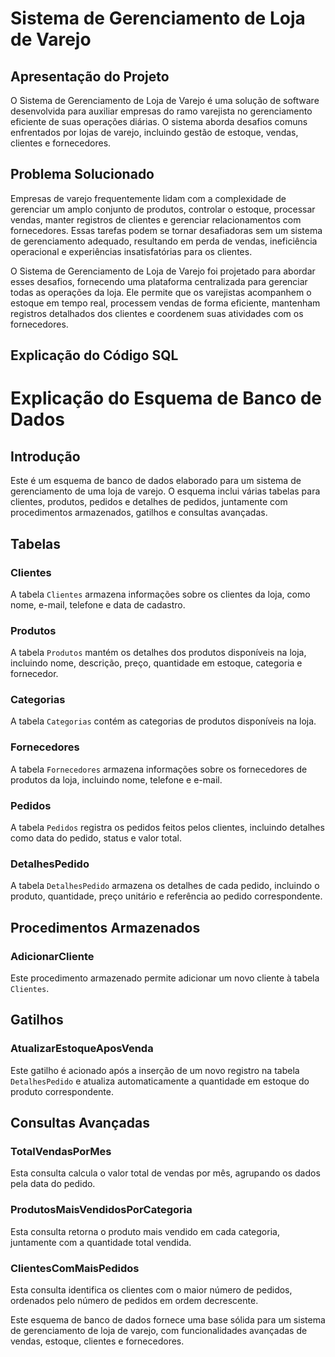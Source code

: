 # **Sistema de Gerenciamento de Loja de Varejo**

## **Apresentação do Projeto**
O Sistema de Gerenciamento de Loja de Varejo é uma solução de software desenvolvida para auxiliar empresas do ramo varejista no gerenciamento eficiente de suas operações diárias. O sistema aborda desafios comuns enfrentados por lojas de varejo, incluindo gestão de estoque, vendas, clientes e fornecedores.

## **Problema Solucionado**
Empresas de varejo frequentemente lidam com a complexidade de gerenciar um amplo conjunto de produtos, controlar o estoque, processar vendas, manter registros de clientes e gerenciar relacionamentos com fornecedores. Essas tarefas podem se tornar desafiadoras sem um sistema de gerenciamento adequado, resultando em perda de vendas, ineficiência operacional e experiências insatisfatórias para os clientes.

O Sistema de Gerenciamento de Loja de Varejo foi projetado para abordar esses desafios, fornecendo uma plataforma centralizada para gerenciar todas as operações da loja. Ele permite que os varejistas acompanhem o estoque em tempo real, processem vendas de forma eficiente, mantenham registros detalhados dos clientes e coordenem suas atividades com os fornecedores.

## **Explicação do Código SQL**

##

# **Explicação do Esquema de Banco de Dados**

## **Introdução**
Este é um esquema de banco de dados elaborado para um sistema de gerenciamento de uma loja de varejo. O esquema inclui várias tabelas para clientes, produtos, pedidos e detalhes de pedidos, juntamente com procedimentos armazenados, gatilhos e consultas avançadas.

## **Tabelas**
### **Clientes**
A tabela `Clientes` armazena informações sobre os clientes da loja, como nome, e-mail, telefone e data de cadastro.

### **Produtos**
A tabela `Produtos` mantém os detalhes dos produtos disponíveis na loja, incluindo nome, descrição, preço, quantidade em estoque, categoria e fornecedor.

### **Categorias**
A tabela `Categorias` contém as categorias de produtos disponíveis na loja.

### **Fornecedores**
A tabela `Fornecedores` armazena informações sobre os fornecedores de produtos da loja, incluindo nome, telefone e e-mail.

### **Pedidos**
A tabela `Pedidos` registra os pedidos feitos pelos clientes, incluindo detalhes como data do pedido, status e valor total.

### **DetalhesPedido**
A tabela `DetalhesPedido` armazena os detalhes de cada pedido, incluindo o produto, quantidade, preço unitário e referência ao pedido correspondente.

## **Procedimentos Armazenados**
### **AdicionarCliente**
Este procedimento armazenado permite adicionar um novo cliente à tabela `Clientes`.

## **Gatilhos**
### **AtualizarEstoqueAposVenda**
Este gatilho é acionado após a inserção de um novo registro na tabela `DetalhesPedido` e atualiza automaticamente a quantidade em estoque do produto correspondente.

## **Consultas Avançadas**
### **TotalVendasPorMes**
Esta consulta calcula o valor total de vendas por mês, agrupando os dados pela data do pedido.

### **ProdutosMaisVendidosPorCategoria**
Esta consulta retorna o produto mais vendido em cada categoria, juntamente com a quantidade total vendida.

### **ClientesComMaisPedidos**
Esta consulta identifica os clientes com o maior número de pedidos, ordenados pelo número de pedidos em ordem decrescente.

Este esquema de banco de dados fornece uma base sólida para um sistema de gerenciamento de loja de varejo, com funcionalidades avançadas de vendas, estoque, clientes e fornecedores.


